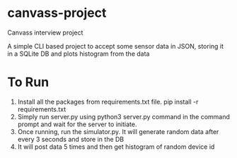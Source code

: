 # canvass-project
 Canvass interview project

A simple CLI based project to accept some sensor data in JSON, storing it in a SQLite DB and plots histogram from the data

# To Run
 1. Install all the packages from requirements.txt file. pip install -r requirements.txt
 2. Simply run server.py using python3 server.py command in the command prompt and wait for the server to initiate.
 3. Once running, run the simulator.py. It will generate random data after every 3 seconds and store in the DB
 4. It will post data 5 times and then get histogram of random device id
